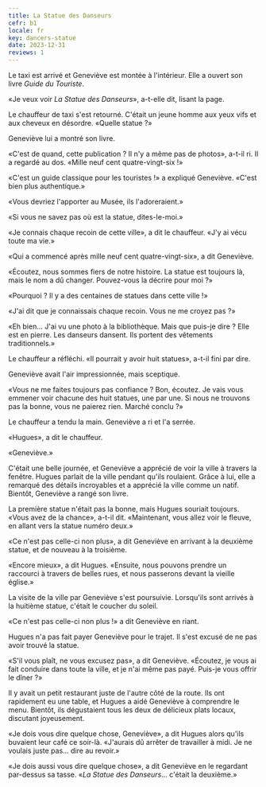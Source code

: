 ```yaml
---
title: La Statue des Danseurs
cefr: b1
locale: fr
key: dancers-statue
date: 2023-12-31
reviews: 1
---
```


Le taxi est arrivé et Geneviève est montée à l'intérieur. Elle a ouvert son livre *Guide du Touriste*.

«Je veux voir *La Statue des Danseurs*», a-t-elle dit, lisant la page.

Le chauffeur de taxi s'est retourné. C'était un jeune homme aux yeux vifs et aux cheveux en désordre. «Quelle statue ?»

Geneviève lui a montré son livre.

«C'est de quand, cette publication ? Il n'y a même pas de photos», a-t-il ri. Il a regardé au dos. «Mille neuf cent quatre-vingt-six !»

«C'est un guide classique pour les touristes !» a expliqué Geneviève. «C'est bien plus authentique.»

«Vous devriez l'apporter au Musée, ils l'adoreraient.»

«Si vous ne savez pas où est la statue, dites-le-moi.»

«Je connais chaque recoin de cette ville», a dit le chauffeur. «J'y ai vécu toute ma vie.»

«Qui a commencé après mille neuf cent quatre-vingt-six», a dit Geneviève.

«Écoutez, nous sommes fiers de notre histoire. La statue est toujours là, mais le nom a dû changer. Pouvez-vous la décrire pour moi ?»

«Pourquoi ? Il y a des centaines de statues dans cette ville !»

«J'ai dit que je connaissais chaque recoin. Vous ne me croyez pas ?»

«Eh bien... J'ai vu une photo à la bibliothèque. Mais que puis-je dire ? Elle est en pierre. Les danseurs dansent. Ils portent des vêtements traditionnels.»

Le chauffeur a réfléchi. «Il pourrait y avoir huit statues», a-t-il fini par dire.

Geneviève avait l'air impressionnée, mais sceptique.

«Vous ne me faites toujours pas confiance ? Bon, écoutez. Je vais vous emmener voir chacune des huit statues, une par une. Si nous ne trouvons pas la bonne, vous ne paierez rien. Marché conclu ?»

Le chauffeur a tendu la main. Geneviève a ri et l'a serrée.

«Hugues», a dit le chauffeur.

«Geneviève.»

C'était une belle journée, et Geneviève a apprécié de voir la ville à travers la fenêtre. Hugues parlait de la ville pendant qu'ils roulaient. Grâce à lui, elle a remarqué des détails incroyables et a apprécié la ville comme un natif. Bientôt, Geneviève a rangé son livre.

La première statue n'était pas la bonne, mais Hugues souriait toujours. «Vous avez de la chance», a-t-il dit. «Maintenant, vous allez voir le fleuve, en allant vers la statue numéro deux.»

«Ce n'est pas celle-ci non plus», a dit Geneviève en arrivant à la deuxième statue, et de nouveau à la troisième.

«Encore mieux», a dit Hugues. «Ensuite, nous pouvons prendre un raccourci à travers de belles rues, et nous passerons devant la vieille église.»

La visite de la ville par Geneviève s'est poursuivie. Lorsqu'ils sont arrivés à la huitième statue, c'était le coucher du soleil.

«Ce n'est pas celle-ci non plus !» a dit Geneviève en riant.

Hugues n'a pas fait payer Geneviève pour le trajet. Il s'est excusé de ne pas avoir trouvé la statue.

«S'il vous plaît, ne vous excusez pas», a dit Geneviève. «Écoutez, je vous ai fait conduire dans toute la ville, et je n'ai même pas payé. Puis-je vous offrir le dîner ?»

Il y avait un petit restaurant juste de l'autre côté de la route. Ils ont rapidement eu une table, et Hugues a aidé Geneviève à comprendre le menu. Bientôt, ils dégustaient tous les deux de délicieux plats locaux, discutant joyeusement.

«Je dois vous dire quelque chose, Geneviève», a dit Hugues alors qu'ils buvaient leur café ce soir-là. «J'aurais dû arrêter de travailler à midi. Je ne voulais juste pas... dire au revoir.»

«Je dois aussi vous dire quelque chose», a dit Geneviève en le regardant par-dessus sa tasse. «*La Statue des Danseurs*... c'était la deuxième.»